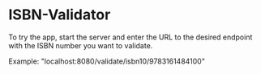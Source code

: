 # ISBN-Validator

To try the app, start the server and enter the URL to the desired endpoint with the ISBN number you want to validate.

Example: "localhost:8080/validate/isbn10/9783161484100"
